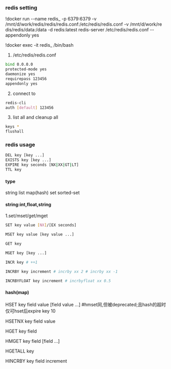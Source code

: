 ### redis setting
!docker run --name redis_ -p 6379:6379 -v /mnt/d/work/redis/redis/redis.conf:/etc/redis/redis.conf -v /mnt/d/work/re    dis/redis/data:/data -d redis:latest redis-server /etc/redis/redis.conf --appendonly yes

!docker exec -it redis_ /bin/bash

1. /etc/redis/redis.conf
```bash
bind 0.0.0.0
protected-mode yes
daemonize yes
requirepass 123456
appendonly yes
```
2. connect to
```bash
redis-cli
auth [default] 123456
```

3. list all and cleanup all
```bash
keys *
flushall
```

### redis usage
```bash
DEL key [key ...]
EXISTS key [key ...]
EXPIRE key seconds [NX|XX|GT|LT]
TTL key
```

#### type
string list map(hash) set sorted-set
#### string:int,float,string
1.set/mset/get/mget
```bash
SET key value [NX]/[EX seconds]

MSET key value [key value ...]

GET key

MGET key [key ...]

INCR key # ++1

INCRBY key increment # incrby xx 2 # incrby xx -1

INCRBYFLOAT key increment # incrbyfloat xx 0.5
```

#### hash(map)
HSET key field value [field value ...] #hmset同,但被deprecated;且hash的超时仅可hset后expire key 10

HSETNX key field value

HGET key field

HMGET key field [field ...]

HGETALL key

HINCRBY key field increment
